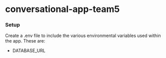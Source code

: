 # conversational-app-team5

### Setup
Create a .env file to include the various environmental variables used within the app. These are:

- DATABASE_URL